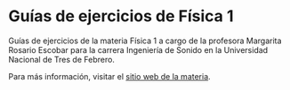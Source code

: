 # Guías de ejercicios de Física 1

Guías de ejercicios de la materia Física 1 a cargo de la profesora Margarita Rosario Escobar para la carrera Ingeniería de Sonido en la Universidad Nacional de Tres de Febrero.

Para más información, visitar el [sitio web de la materia](https://sites.google.com/site/untrefisica1sonido).